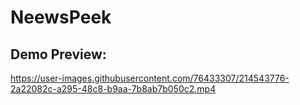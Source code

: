 # NeewsPeek

## Demo Preview:



https://user-images.githubusercontent.com/76433307/214543776-2a22082c-a295-48c8-b9aa-7b8ab7b050c2.mp4

